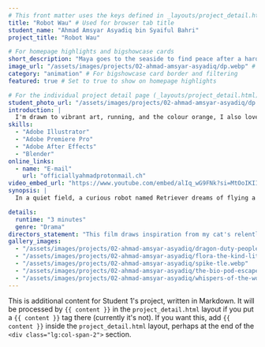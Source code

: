 ```yaml
---
# This front matter uses the keys defined in _layouts/project_detail.html
title: "Robot Wau" # Used for browser tab title
student_name: "Ahmad Amsyar Asyadiq bin Syaiful Bahri"
project_title: "Robot Wau"

# For homepage highlights and bigshowcase cards
short_description: "Maya goes to the seaside to find peace after a hard day."
image_url: "/assets/images/projects/02-ahmad-amsyar-asyadiq/dp.webp" # Card image
category: "animation" # For bigshowcase card border and filtering
featured: true # Set to true to show on homepage highlights

# For the individual project detail page (_layouts/project_detail.html)
student_photo_url: "/assets/images/projects/02-ahmad-amsyar-asyadiq/dp.webp"
introduction: |
  I'm drawn to vibrant art, running, and the colour orange, I also love tech. My free time involves exploring gadgets and watching 3D animation with Wall-E is my top pick.
skills:
  - "Adobe Illustrator"
  - "Adobe Premiere Pro"
  - "Adobe After Effects"
  - "Blender"
online_links:
  - name: "E-mail"
    url: "officiallyahmadprotonmail.ch"
video_embed_url: "https://www.youtube.com/embed/alIq_wG9FNk?si=MtOoIKIImIkR8djl"
synopsis: |
  In a quiet field, a curious robot named Retriever dreams of flying a traditional Malaysian WAU kite but lacks the necessary technique. Retriever's eager attempts lead to repeated failures and frustration, as it initially fails to grasp the importance of timing and wind. After pausing to patiently observe its surroundings and the wind's flow, Retriever attempts again, successfully launching the kite high into the sky and feeling a sense of accomplishment. However, a sudden strong gust causes the kite to crash, leaving Retriever disheartened. After reflection, the robot chooses not to give up, understanding that setbacks are a natural part of the learning process, and prepares to try again.

details:
  runtime: "3 minutes"
  genre: "Drama"
directors_statement: "This film draws inspiration from my cat's relentless spirit, how they amusingly try to make every object a toy. That persistent, sometimes temperamental drive directly influenced Retriever's character and journey to master the WAU kite, celebrating the simple, humorous charm found in never giving up."
gallery_images:
  - "/assets/images/projects/02-ahmad-amsyar-asyadiq/dragon-duty-people-fear.webp"
  - "/assets/images/projects/02-ahmad-amsyar-asyadiq/flora-the-kind-little-fish.webp"
  - "/assets/images/projects/02-ahmad-amsyar-asyadiq/spike-tle.webp"
  - "/assets/images/projects/02-ahmad-amsyar-asyadiq/the-bio-pod-escape.webp"
  - "/assets/images/projects/02-ahmad-amsyar-asyadiq/whispers-of-the-woods-shout-of-the-bloom.webp"
---
```

<!-- You can add more content here in Markdown if needed, it will appear after the gallery -->
This is additional content for Student 1's project, written in Markdown.
It will be processed by `{{ content }}` in the `project_detail.html` layout if you put a `{{ content }}` tag there (currently it's not).
If you want this, add `{{ content }}` inside the `project_detail.html` layout, perhaps at the end of the `<div class="lg:col-span-2">` section.